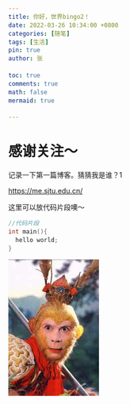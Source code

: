 ```yaml
---
title: 你好，世界bingo2！
date: 2022-03-26 10:34:00 +0800
categories: [随笔]
tags: [生活]
pin: true
author: 张

toc: true
comments: true
math: false
mermaid: true

---
```


# 感谢关注～ 
记录一下第一篇博客。猜猜我是谁？1

https://me.sjtu.edu.cn/

这里可以放代码片段噢～
```c++
//代码片段
int main(){
  hello world;
}
```
![image-wukong](/assets/blog_res/2021-03-30-hello-world.assets/wukong.jpg)